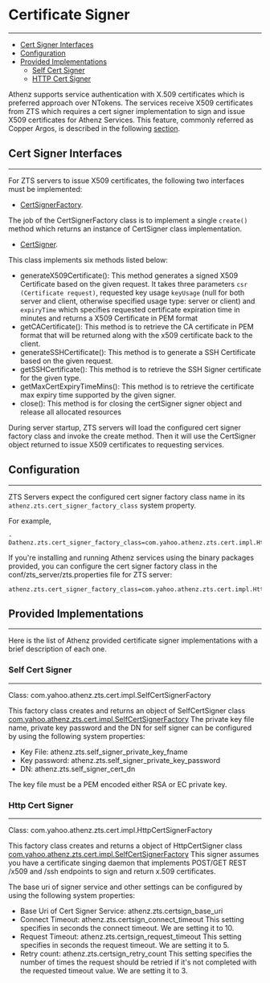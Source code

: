 # Certificate Signer
--------------------

* [Cert Signer Interfaces](#cert-signer-interfaces)
* [Configuration](#configuration)
* [Provided Implementations](#provided-implementations)
    * [Self Cert Signer](#self-cert-signer)
    * [HTTP Cert Signer](#http-cert-signer)


Athenz supports service authentication with X.509 certificates which is
preferred approach over NTokens. The services receive X509 certificates
from ZTS which requires a cert signer implementation to sign and issue
X509 certificates for Athenz Services. This feature, commonly referred
as Copper Argos, is described in the following [section](copper_argos.md).

## Cert Signer Interfaces
-------------------------

For ZTS servers to issue X509 certificates, the following two
interfaces must be implemented:

* [CertSignerFactory](https://github.com/yahoo/athenz/blob/master/libs/java/server_common/src/main/java/com/yahoo/athenz/common/server/cert/CertSignerFactory.java).

The job of the CertSignerFactory class is to implement a single
`create()` method which returns an instance of CertSigner class
implementation.

* [CertSigner](https://github.com/yahoo/athenz/blob/master/libs/java/server_common/src/main/java/com/yahoo/athenz/common/server/cert/CertSigner.java). 

This class implements six methods listed below:
  
  * generateX509Certificate():
      This method generates a signed X509 Certificate
      based on the given request. It takes three parameters `csr (Certificate request)`,
      requested key usage `keyUsage` (null for both server and client,
      otherwise specified usage type: server or client) and `expiryTime` 
      which specifies requested certificate expiration time in minutes
      and returns a X509 Certificate in PEM format
  * getCACertificate(): This method is to retrieve the CA certificate in PEM format that will be
      returned along with the x509 certificate back to the client.
  * generateSSHCertificate(): This method is to generate a SSH Certificate based on the given request.
  * getSSHCertificate(): This method is to retrieve the SSH Signer certificate for the given type.
  * getMaxCertExpiryTimeMins(): This method is to retrieve the certificate max expiry time supported
      by the given signer.
  * close(): This method is for closing  the certSigner signer object and release all
      allocated resources

During server startup, ZTS servers will load the configured cert signer factory
class and invoke the create method. Then it will use the CertSigner object returned
to issue X509 certificates to requesting services.

## Configuration
----------------

ZTS Servers expect the configured cert signer factory class name in its
`athenz.zts.cert_signer_factory_class` system property.

For example,

```
-Dathenz.zts.cert_signer_factory_class=com.yahoo.athenz.zts.cert.impl.HttpCertSignerFactory
```

If you're installing and running Athenz services using the binary
packages provided, you can configure the cert signer factory class
in the conf/zts_server/zts.properties file for ZTS server:

```
athenz.zts.cert_signer_factory_class=com.yahoo.athenz.zts.cert.impl.HttpCertSignerFactory
```

## Provided Implementations
---------------------------

Here is the list of Athenz provided certificate signer implementations with a
brief description of each one.

### Self Cert Signer
--------------------

Class: com.yahoo.athenz.zts.cert.impl.SelfCertSignerFactory

This factory class creates and returns an object of SelfCertSigner class
[com.yahoo.athenz.zts.cert.impl.SelfCertSignerFactory](https://github.com/yahoo/athenz/blob/master/servers/zts/src/main/java/com/yahoo/athenz/zts/cert/impl/SelfCertSigner.java) 
The private key file name, private key password and the DN for self signer can be configured by
using the following system properties:

* Key File: athenz.zts.self_signer_private_key_fname
* Key password: athenz.zts.self_signer_private_key_password
* DN: athenz.zts.self_signer_cert_dn

The key file must be a PEM encoded either RSA or EC private key.

### Http Cert Signer
--------------------

Class: com.yahoo.athenz.zts.cert.impl.HttpCertSignerFactory

This factory class creates and returns a object of HttpCertSigner class
[com.yahoo.athenz.zts.cert.impl.SelfCertSignerFactory](https://github.com/yahoo/athenz/blob/master/servers/zts/src/main/java/com/yahoo/athenz/zts/cert/impl/HttpCertSigner.java)
This signer assumes you have a certificate singing daemon that
implements POST/GET REST /x509 and /ssh endpoints to sign and
return x.509 certificates.

The base uri of signer service and other settings can be configured by
using the following system properties:

* Base Uri of Cert Signer Service: athenz.zts.certsign_base_uri
* Connect Timeout: athenz.zts.certsign_connect_timeout
  This setting specifies in seconds the connect timeout. We are setting it to 10.
* Request Timeout: athenz.zts.certsign_request_timeout
  This setting specifies in seconds the request timeout. We are setting it to 5.
* Retry count: athenz.zts.certsign_retry_count
  This setting specifies the number of times the request
  should be retried if it's not completed with the requested
  timeout value. We are setting it to 3.
